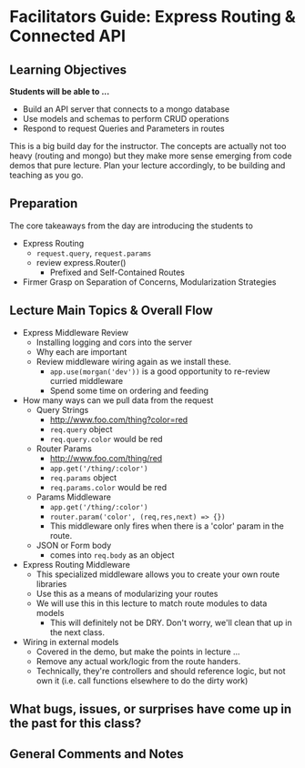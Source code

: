 # Facilitators Guide: Express Routing & Connected API

## Learning Objectives

**Students will be able to ...**

* Build an API server that connects to a mongo database
* Use models and schemas to perform CRUD operations
* Respond to request Queries and Parameters in routes

This is a big build day for the instructor. The concepts are actually not too heavy (routing and mongo) but they make more sense emerging from code demos that pure lecture.  Plan your lecture accordingly, to be building and teaching as you go.

## Preparation

The core takeaways from the day are introducing the students to
* Express Routing
  * `request.query`, `request.params`
  * review express.Router()
    * Prefixed and Self-Contained Routes
* Firmer Grasp on Separation of Concerns, Modularization Strategies

## Lecture Main Topics & Overall Flow

* Express Middleware Review
  * Installing logging and cors into the server
  * Why each are important
  * Review middleware wiring again as we install these.
    * `app.use(morgan('dev'))` is a good opportunity to re-review curried middleware
    * Spend some time on ordering and feeding
* How many ways can we pull data from the request
  * Query Strings
    * http://www.foo.com/thing?color=red
    * `req.query` object
    * `req.query.color` would be red
  * Router Params
    * http://www.foo.com/thing/red
    * `app.get('/thing/:color')`
    * `req.params` object
    * `req.params.color` would be red
  * Params Middleware
    * `app.get('/thing/:color')`
    * `router.param('color', (req,res,next) => {})`
    * This middleware only fires when there is a 'color' param in the route.
  * JSON or Form body
    * comes into `req.body` as an object
* Express Routing Middleware
  * This specialized middleware allows you to create your own route libraries
  * Use this as a means of modularizing your routes
  * We will use this in this lecture to match route modules to data models
    * This will definitely not be DRY.  Don't worry, we'll clean that up in the next class.
* Wiring in external models
  * Covered in the demo, but make the points in lecture ...
  * Remove any actual work/logic from the route handers.
  * Technically, they're controllers and should reference logic, but not own it (i.e. call functions elsewhere to do the dirty work)

## What bugs, issues, or surprises have come up in the past for this class?

## General Comments and Notes
